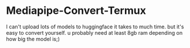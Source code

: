 # Mediapipe-Convert-Termux
I can't upload lots of models to huggingface it takes to much time. but it's easy to convert yourself. u probably need at least 8gb ram depending on how big the model is;)
